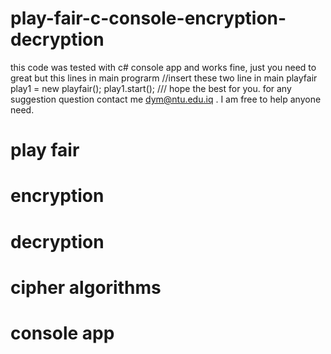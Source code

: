 # play-fair-c-console-encryption-decryption

this code was tested with c# console app and works fine,
just you need to great but this lines in main prograrm
//insert these two line in main
playfair play1 = new playfair();
play1.start();
///
hope the best for you.
for any suggestion question contact me dym@ntu.edu.iq .
I am free to help anyone need.

# play fair
# encryption
# decryption
# cipher algorithms
# console app
